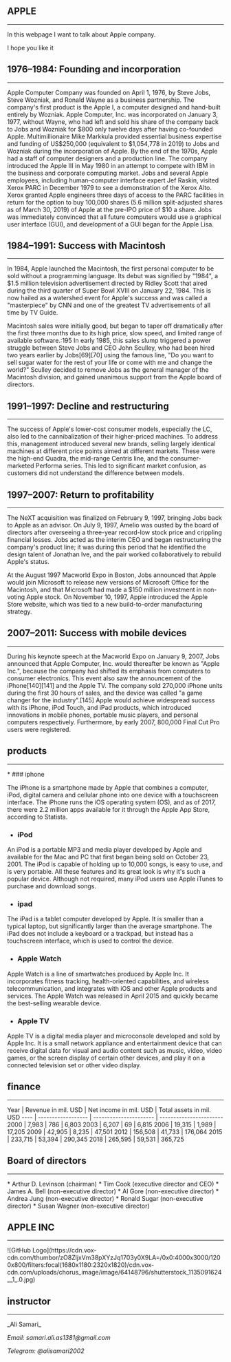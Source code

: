 ## APPLE
<hr>
<P> In this webpage I want to talk about Apple company.</p>
<p> I hope you like it </P>

## 1976–1984: Founding and incorporation
<hr>
Apple Computer Company was founded on April 1, 1976, by Steve Jobs, Steve Wozniak, and Ronald Wayne as a business partnership. The company's first product is the Apple I, a computer designed and hand-built entirely by Wozniak.
Apple Computer, Inc. was incorporated on January 3, 1977, without Wayne, who had left and sold his share of the company back to Jobs and Wozniak for $800 only twelve days after having co-founded Apple. Multimillionaire Mike Markkula provided essential business expertise and funding of US$250,000 (equivalent to $1,054,778 in 2019) to Jobs and Wozniak during the incorporation of Apple.
By the end of the 1970s, Apple had a staff of computer designers and a production line. The company introduced the Apple III in May 1980 in an attempt to compete with IBM in the business and corporate computing market.
Jobs and several Apple employees, including human–computer interface expert Jef Raskin, visited Xerox PARC in December 1979 to see a demonstration of the Xerox Alto. Xerox granted Apple engineers three days of access to the PARC facilities in return for the option to buy 100,000 shares (5.6 million split-adjusted shares as of March 30, 2019) of Apple at the pre-IPO price of $10 a share.
Jobs was immediately convinced that all future computers would use a graphical user interface (GUI), and development of a GUI began for the Apple Lisa.

## 1984–1991: Success with Macintosh
<hr>
In 1984, Apple launched the Macintosh, the first personal computer to be sold without a programming language. Its debut was signified by "1984", a $1.5 million television advertisement directed by Ridley Scott that aired during the third quarter of Super Bowl XVIII on January 22, 1984. This is now hailed as a watershed event for Apple's success and was called a "masterpiece" by CNN and one of the greatest TV advertisements of all time by TV Guide.

Macintosh sales were initially good, but began to taper off dramatically after the first three months due to its high price, slow speed, and limited range of available software.:195 In early 1985, this sales slump triggered a power struggle between Steve Jobs and CEO John Sculley, who had been hired two years earlier by Jobs[69][70] using the famous line, "Do you want to sell sugar water for the rest of your life or come with me and change the world?" Sculley decided to remove Jobs as the general manager of the Macintosh division, and gained unanimous support from the Apple board of directors.

## 1991–1997: Decline and restructuring
<hr>
The success of Apple's lower-cost consumer models, especially the LC, also led to the cannibalization of their higher-priced machines. To address this, management introduced several new brands, selling largely identical machines at different price points aimed at different markets. These were the high-end Quadra, the mid-range Centris line, and the consumer-marketed Performa series. This led to significant market confusion, as customers did not understand the difference between models.

## 1997–2007: Return to profitability
<hr>
The NeXT acquisition was finalized on February 9, 1997, bringing Jobs back to Apple as an advisor. On July 9, 1997, Amelio was ousted by the board of directors after overseeing a three-year record-low stock price and crippling financial losses. Jobs acted as the interim CEO and began restructuring the company's product line; it was during this period that he identified the design talent of Jonathan Ive, and the pair worked collaboratively to rebuild Apple's status.

At the August 1997 Macworld Expo in Boston, Jobs announced that Apple would join Microsoft to release new versions of Microsoft Office for the Macintosh, and that Microsoft had made a $150 million investment in non-voting Apple stock. On November 10, 1997, Apple introduced the Apple Store website, which was tied to a new build-to-order manufacturing strategy.

## 2007–2011: Success with mobile devices
<hr>
During his keynote speech at the Macworld Expo on January 9, 2007, Jobs announced that Apple Computer, Inc. would thereafter be known as "Apple Inc.", because the company had shifted its emphasis from computers to consumer electronics. This event also saw the announcement of the iPhone[140][141] and the Apple TV. The company sold 270,000 iPhone units during the first 30 hours of sales, and the device was called "a game changer for the industry".[145] Apple would achieve widespread success with its iPhone, iPod Touch, and iPad products, which introduced innovations in mobile phones, portable music players, and personal computers respectively. Furthermore, by early 2007, 800,000 Final Cut Pro users were registered.

## products
<hr>
* ### iphone

The iPhone is a smartphone made by Apple that combines a computer, iPod, digital camera and cellular phone into one device with a touchscreen interface. The iPhone runs the iOS operating system (OS), and as of 2017, there were 2.2 million apps available for it through the Apple App Store, according to Statista.

* ### iPod

An iPod is a portable MP3 and media player developed by Apple and available for the Mac and PC that first began being sold on October 23, 2001. The iPod is capable of holding up to 10,000 songs, is easy to use, and is very portable. All these features and its great look is why it's such a popular device. Although not required, many iPod users use Apple iTunes to purchase and download songs.

* ### ipad

The iPad is a tablet computer developed by Apple. It is smaller than a typical laptop, but significantly larger than the average smartphone. The iPad does not include a keyboard or a trackpad, but instead has a touchscreen interface, which is used to control the device.

* ### Apple Watch

Apple Watch is a line of smartwatches produced by Apple Inc. It incorporates fitness tracking, health-oriented capabilities, and wireless telecommunication, and integrates with iOS and other Apple products and services.
The Apple Watch was released in April 2015 and quickly became the best-selling wearable device.

* ### Apple TV

Apple TV is a digital media player and microconsole developed and sold by Apple Inc. It is a small network appliance and entertainment device that can receive digital data for visual and audio content such as music, video, video games, or the screen display of certain other devices, and play it on a connected television set or other video display.

## finance
<hr>
Year | Revenue in mil. USD | Net income in mil. USD | Total assets in mil. USD
----  | ------------------ | ---------------------- | -----------------------
2000 | 7,983 |  786 | 6,803	
2003 | 6,207 | 69 | 6,815	
2006 | 19,315	| 1,989	 | 17,205	
2009 | 42,905 | 8,235	 | 47,501
2012 | 156,508	| 41,733 | 176,064
2015 | 233,715 | 53,394	 | 290,345
2018 | 265,595 | 59,531 | 365,725

## Board of directors
<hr>
* Arthur D. Levinson (chairman)
* Tim Cook (executive director and CEO)
* James A. Bell (non-executive director)
* Al Gore (non-executive director)
* Andrea Jung (non-executive director)
* Ronald Sugar (non-executive director)
* Susan Wagner (non-executive director)

## APPLE INC
<hr>
![GitHub Logo](https://cdn.vox-cdn.com/thumbor/zO8ZljxVm38pXYzJq1703y0X9LA=/0x0:4000x3000/1200x800/filters:focal(1680x1180:2320x1820)/cdn.vox-cdn.com/uploads/chorus_image/image/64148796/shutterstock_1135091624__1_.0.jpg)

## instructor
<hr>
_Ali Samari_

_Email: samari.ali.as1381@gmail.com_

_Telegram: @alisamari2002_


